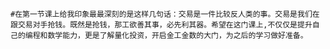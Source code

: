     #在第一节课上给我印象最最深刻的是这样几句话：交易是一件比较反人类的事。交易是我们在跟交易对手抢钱。既然是抢钱，那工欲善其事，必先利其器。希望在这门课上,不仅仅是提升自己的编程和数学能力，更是了解量化投资，开启金工金数的大门，为之后的学习做好准备。
